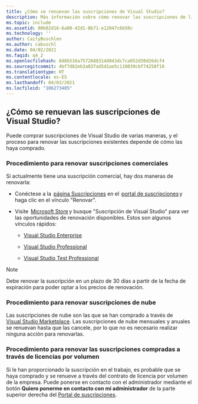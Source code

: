 ```yaml
---
title: ¿Cómo se renuevan las suscripciones de Visual Studio?
description: Más información sobre cómo renovar las suscripciones de licencias por volumen, de nube y comerciales
ms.topic: include
ms.assetid: 00b82d16-6a80-42d1-8b71-e12047c6b50c
ms.technology: ''
author: CaityBuschlen
ms.author: cabuschl
ms.date: 04/02/2021
ms.faqid: q4_2
ms.openlocfilehash: 8d8b516a7572688314d043dc7ca052d30d26dcf4
ms.sourcegitcommit: 4bf7d82eb3a837ad5d1ae5c110039cbf74258f18
ms.translationtype: HT
ms.contentlocale: es-ES
ms.lasthandoff: 04/03/2021
ms.locfileid: "106273405"
---
```

## <a name="how-do-i-renew-visual-studio-subscriptions"></a>¿Cómo se renuevan las suscripciones de Visual Studio? 

Puede comprar suscripciones de Visual Studio de varias maneras, y el proceso para renovar las suscripciones existentes depende de cómo las haya comprado.

### <a name="how-to-renew-retail-subscriptions"></a>Procedimiento para renovar suscripciones comerciales 

Si actualmente tiene una suscripción comercial, hay dos maneras de renovarla: 

- Conéctese a la  [página Suscripciones](https://my.visualstudio.com/subscriptions) en el  [portal de suscripciones](https://my.visualstudio.com/benefits) y haga clic en el vínculo "Renovar". 
- Visite  [Microsoft Store](https://www.microsoft.com/store) y busque "Suscripción de Visual Studio" para ver las oportunidades de renovación disponibles. Estos son algunos vínculos rápidos: 


    - [Visual Studio Enterprise](https://www.microsoft.com/p/visual-studio-enterprise-subscription/dg7gmgf0dst4?activetab=pivot%3aoverviewtab) 

    - [Visual Studio Professional](https://www.microsoft.com/p/visual-studio-professional-subscription/dg7gmgf0dst3?activetab=pivot%3aoverviewtab)

    - [Visual Studio Test Professional](https://www.microsoft.com/p/visual-studio-test-professional-subscription/dg7gmgf0dst6?activetab=pivot%3aoverviewtab) 

> [!Note]
> Debe renovar la suscripción en un plazo de 30 días a partir de la fecha de expiración para poder optar a los precios de renovación.

### <a name="how-to-renew-cloud-subscriptions"></a>Procedimiento para renovar suscripciones de nube
Las suscripciones de nube son las que se han comprado a través de [Visual Studio Marketplace](https://marketplace.visualstudio.com/).  Las suscripciones de nube mensuales y anuales se renuevan hasta que las cancele, por lo que no es necesario realizar ninguna acción para renovarlas.

### <a name="how-to-renew-subscriptions-purchased-through-volume-licensing"></a>Procedimiento para renovar las suscripciones compradas a través de licencias por volumen
Si le han proporcionado la suscripción en el trabajo, es probable que se haya comprado y se renueve a través del contrato de licencia por volumen de la empresa.  Puede ponerse en contacto con el administrador mediante el botón **Quiero ponerme en contacto con mi administrador** de la parte superior derecha del [Portal de suscripciones](https://my.visualstudio.com/benefits).

